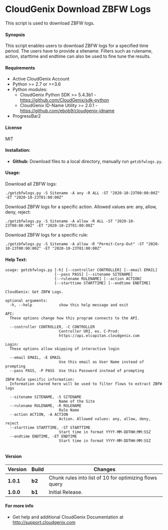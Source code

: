 # CloudGenix Download ZBFW Logs
This script is used to download ZBFW logs.

#### Synopsis
This script enables users to download ZBFW logs for a specified time period. The users have to provide a sitename. Filters such as rulename, action, starttime and endtime can also be used to fine tune the results.

#### Requirements
* Active CloudGenix Account
* Python >= 2.7 or >=3.6
* Python modules:
    * CloudGenix Python SDK >= 5.4.3b1 - <https://github.com/CloudGenix/sdk-python>
    * CloudGenix ID-Name Utility >= 2.0.1 - <https://github.com/ebob9/cloudgenix-idname>
* ProgressBar2

#### License
MIT

#### Installation:
 - **Github:** Download files to a local directory, manually run `getzbfwlogs.py`. 

#### Usage:
Download all ZBFW logs:
```
./getzbfwlogs.py -S Sitename -A any -R ALL -ST "2020-10-23T00:00:00Z" -ET "2020-10-23T01:00:00Z"
```
Download ZBFW logs for a specific action. Allowed values are: any, allow, deny, reject:
```
./getzbfwlogs.py -S Sitename -A allow -R ALL -ST "2020-10-23T00:00:00Z" -ET "2020-10-23T01:00:00Z"
```

Download ZBFW logs for a specific rule:
```
./getzbfwlogs.py -S Sitename -A allow -R "Permit-Corp-Out" -ST "2020-10-23T00:00:00Z" -ET "2020-10-23T01:00:00Z"
```

#### Help Text:
```
usage: getzbfwlogs.py [-h] [--controller CONTROLLER] [--email EMAIL]
                      [--pass PASS] [--sitename SITENAME]
                      [--rulename RULENAME] [--action ACTION]
                      [--starttime STARTTIME] [--endtime ENDTIME]

CloudGenix: Get ZBFW Logs.

optional arguments:
  -h, --help            show this help message and exit

API:
  These options change how this program connects to the API.

  --controller CONTROLLER, -C CONTROLLER
                        Controller URI, ex. C-Prod:
                        https://api.elcapitan.cloudgenix.com

Login:
  These options allow skipping of interactive login

  --email EMAIL, -E EMAIL
                        Use this email as User Name instead of prompting
  --pass PASS, -P PASS  Use this Password instead of prompting

ZBFW Rule specific information:
  Information shared here will be used to filter flows to extract ZBFW logs

  --sitename SITENAME, -S SITENAME
                        Name of the Site
  --rulename RULENAME, -R RULENAME
                        Rule Name
  --action ACTION, -A ACTION
                        Action. Allowed values: any, allow, deny, reject
  --starttime STARTTIME, -ST STARTTIME
                        Start time in format YYYY-MM-DDTHH:MM:SSZ
  --endtime ENDTIME, -ET ENDTIME
                        Start time in format YYYY-MM-DDTHH:MM:SSZ
                        
```

#### Version
| Version | Build | Changes |
| ------- | ----- | ------- |
| **1.0.1** | **b2** | Chunk rules into list of 10 for optimizing flows query |
| **1.0.0** | **b1** | Initial Release. |


#### For more info
 * Get help and additional CloudGenix Documentation at <http://support.cloudgenix.com>
